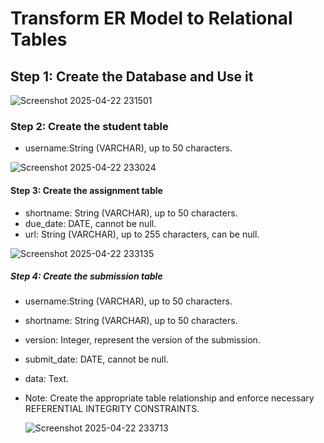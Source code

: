 # Transform ER Model to Relational Tables

## Step 1: Create the Database and Use it

![Screenshot 2025-04-22 231501](https://github.com/user-attachments/assets/451f3251-12ab-4f19-a5dd-b8d21f98f999)

### Step 2: Create the student table
- username:String (VARCHAR), up to 50 characters.
  
![Screenshot 2025-04-22 233024](https://github.com/user-attachments/assets/beaed70c-fd47-4f28-a69d-5de83e531322)


#### Step 3: Create the assignment table
- shortname: String (VARCHAR), up to 50 characters.
- due_date: DATE, cannot be null.
- url: String (VARCHAR), up to 255 characters, can be null.
  
![Screenshot 2025-04-22 233135](https://github.com/user-attachments/assets/f71f894c-8d1e-476d-af78-14dba6ebbafd)


##### Step 4: Create the submission table
- username:String (VARCHAR), up to 50 characters.
- shortname: String (VARCHAR), up to 50 characters.
- version: Integer, represent the version of the submission.
- submit_date: DATE, cannot be null.
- data: Text.
- Note: Create the appropriate table relationship and enforce necessary REFERENTIAL INTEGRITY CONSTRAINTS.
  
  ![Screenshot 2025-04-22 233713](https://github.com/user-attachments/assets/cdca8ba6-9b26-47c3-acca-0cd9f55a0e98)
  


